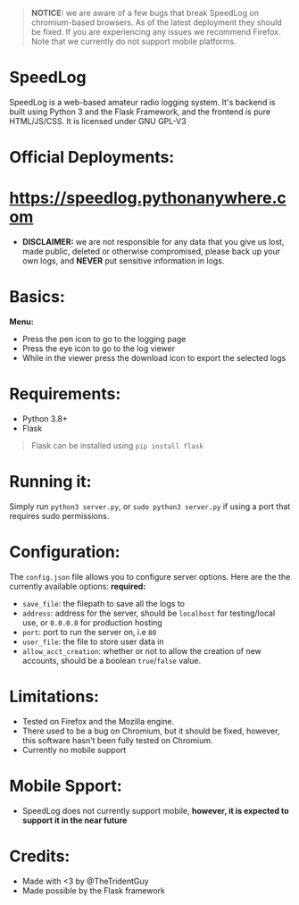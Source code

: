 > **NOTICE:** we are aware of a few bugs that break SpeedLog on 
> chromium-based browsers. As of the latest deployment they should be fixed. If you are experiencing any issues we recommend Firefox.
> Note that we currently do not support mobile platforms.
# SpeedLog
SpeedLog is a web-based amateur radio logging system. 
It's backend is built using Python 3 and the Flask Framework, and 
the frontend is pure HTML/JS/CSS. It is licensed under GNU GPL-V3
# Official Deployments:
# https://speedlog.pythonanywhere.com
- **DISCLAIMER:** we are not responsible for any data that you give us lost, made public, deleted or otherwise compromised, please back up your own logs, and **NEVER** put sensitive information in logs.
# Basics:
**Menu:**
- Press the pen icon to go to the logging page
- Press the eye icon to go to the log viewer
- While in the viewer press the download icon to export the selected logs
# Requirements:
- Python 3.8+
- Flask
> Flask can be installed using `pip install flask`
# Running it:
Simply run `python3 server.py`, or `sudo python3 server.py` if using a port that requires sudo permissions.
# Configuration:
The `config.json` file allows you to configure server options. Here are the the currently available options:
**required:**
- `save_file`: the filepath to save all the logs to
- `address`: address for the server, should be `localhost` for testing/local use, or `0.0.0.0` for production hosting
- `port`: port to run the server on, i.e `80`
- `user_file`:  the file to store user data in
- `allow_acct_creation`: whether or not to allow the creation of new accounts,
should be a boolean `true`/`false` value.
# Limitations:
- Tested on Firefox and the Mozilla engine.
- There used to be a bug on Chromium, but it should be fixed, however,
this software hasn't been fully tested on Chromium.
- Currently no mobile support
# Mobile Spport:
- SpeedLog does not currently support mobile, **however, it is expected to support it in the near future**
# Credits:
- Made with <3 by @TheTridentGuy
- Made possible by the Flask framework
